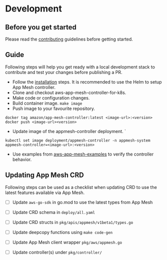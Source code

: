 # Development

## Before you get started

Please read the [contributing](../CONTRIBUTING.md) guidelines before getting started.

## Guide

Following steps will help you get ready with a local development stack to contribute and test your changes before publishing a PR.

- Follow the [installation](install.md) steps. It is recommended to use the Helm to setup App Mesh controller.
- Clone and checkout aws-app-mesh-controller-for-k8s.
- Make code or configuration changes.
- Build container image.
`make image`
- Push image to your favourite repository.
```
docker tag amazon/app-mesh-controller:latest <image-url>:<version>
docker push <image-url><version>
```
- Update image of the appmesh-controller deployment. `
```
kubectl set image deployment/appmesh-controller -n appmesh-system appmesh-controller=<image-url>:<version>
```
- Use examples from [aws-app-mesh-examples](https://github.com/aws/aws-app-mesh-examples/tree/master/walkthroughs) to verify the controller behavior.

## Updating App Mesh CRD

Following steps can be used as a checklist when updating CRD to use the latest features available via App Mesh.

- [ ] Update `aws-go-sdk` in go.mod to use the latest types from App Mesh
- [ ] Update CRD schema in `deploy/all.yaml`
- [ ] Update CRD structs in `pkg/apis/appmesh/v1beta1/types.go`
- [ ] Update deepcopy functions using `make code-gen`
- [ ] Update App Mesh client wrapper `pkg/aws/appmesh.go`
- [ ] Update controller(s) under `pkg/controller/`

